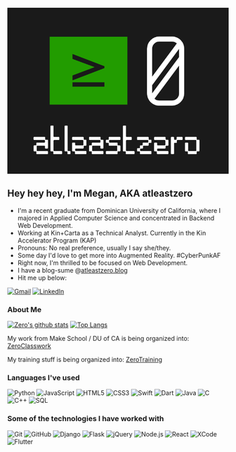 ![image](https://raw.githubusercontent.com/atleastzero/atleastzero/main/atleastzero_logo_full.png)

## Hey hey hey, I'm Megan, AKA atleastzero

- I'm a recent graduate from Dominican University of California, where I majored in Applied Computer Science and concentrated in Backend Web Development.
- Working at Kin+Carta as a Technical Analyst. Currently in the Kin Accelerator Program (KAP)
- Pronouns: No real preference, usually I say she/they.
- Some day I'd love to get more into Augmented Reality. #CyberPunkAF
- Right now, I'm thrilled to be focused on Web Development.
- I have a blog-sume @[atleastzero.blog](https://atleastzero.blog)
- Hit me up below:

[![Gmail](https://img.shields.io/badge/-GMAIL-D14836?style=for-the-badge&logo=gmail&logoColor=white)](mailto:megan@atleastzero.codes)
[![LinkedIn](https://img.shields.io/badge/-LINKEDIN-0077B5?style=for-the-badge&logo=linkedin&logoColor=white)](https://www.linkedin.com/in/atleastzero/)

### About Me
[![Zero's github stats](https://github-readme-stats.vercel.app/api?username=atleastzero&theme=dark&show_icons=true&count_private=true)](https://github.com/atleastzero/github-readme-stats)
[![Top Langs](https://github-readme-stats.vercel.app/api/top-langs/?username=atleastzero&theme=dark&layout=compact&count_private=true)](https://github.com/atleastzero/github-readme-stats)

My work from Make School / DU of CA is being organized into: [ZeroClasswork](https://github.com/ZeroClasswork)

My training stuff is being organized into: [ZeroTraining](https://github.com/ZeroTraining)

### Languages I've used

![Python](https://img.shields.io/badge/-Python-000000?style=flat&logo=python)
![JavaScript](https://img.shields.io/badge/-JavaScript-000000?style=flat&logo=javascript)
![HTML5](https://img.shields.io/badge/-HTML5-000000?style=flat&logo=html5)
![CSS3](https://img.shields.io/badge/-CSS3-000000?style=flat&logo=CSS3)
![Swift](https://img.shields.io/badge/-Swift-000000?style=flat&logo=swift)
![Dart](https://img.shields.io/badge/-Dart-000000?style=flat&logo=dart)
![Java](https://img.shields.io/badge/-Java-000000?style=flat&logo=java)
![C](https://img.shields.io/badge/-C-000000?style=flat&logo=c)
![C++](https://img.shields.io/badge/-C++-000000?style=flat&logo=c%2B%2B)
![SQL](https://img.shields.io/badge/-SQL-000000?style=flat&logo=postgresql)

### Some of the technologies I have worked with

![Git](https://img.shields.io/badge/-Git-222222?style=flat&logo=git&logoColor=F05032)
![GitHub](https://img.shields.io/badge/-GitHub-222222?style=flat&logo=github&logoColor=181717)
![Django](https://img.shields.io/badge/-Django-222222?style=flat&logo=django&logoColor=092E20)
![Flask](https://img.shields.io/badge/-Flask-222222?style=flat&logo=Flask&logoColor=000000)
![jQuery](https://img.shields.io/badge/-jQuery-222222?style=flat&logo=jQuery&logoColor=0769AD)
![Node.js](https://img.shields.io/badge/-Node.js-222222?style=flat&logo=node.js&logoColor=339933)
![React](https://img.shields.io/badge/-React-222222?style=flat&logo=React&logoColor=61DAFB)
![XCode](https://img.shields.io/badge/-XCode-222222?style=flat&logo=XCode&logoColor=1575F9)
![Flutter](https://img.shields.io/badge/-Flutter-222222?style=flat&logo=flutter&logoColor=6FADF0)
